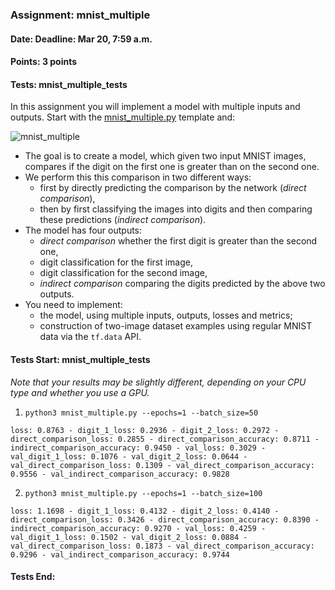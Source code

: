 ### Assignment: mnist_multiple
#### Date: Deadline: Mar 20, 7:59 a.m.
#### Points: 3 points
#### Tests: mnist_multiple_tests

In this assignment you will implement a model with multiple inputs and outputs.
Start with the [mnist_multiple.py](https://github.com/ufal/npfl114/tree/master/labs/04/mnist_multiple.py)
template and:

![mnist_multiple](//ufal.mff.cuni.cz/~straka/courses/npfl114/2223/tasks/figures/mnist_multiple.svgz)

- The goal is to create a model, which given two input MNIST images, compares if the
  digit on the first one is greater than on the second one.
- We perform this this comparison in two different ways:
  - first by directly predicting the comparison by the network (_direct comparison_),
  - then by first classifying the images into digits and then comparing these predictions (_indirect comparison_).
- The model has four outputs:
  - _direct comparison_ whether the first digit is greater than the second one,
  - digit classification for the first image,
  - digit classification for the second image,
  - _indirect comparison_ comparing the digits predicted by the above two outputs.
- You need to implement:
  - the model, using multiple inputs, outputs, losses and metrics;
  - construction of two-image dataset examples using regular MNIST data via the `tf.data` API.

#### Tests Start: mnist_multiple_tests
_Note that your results may be slightly different, depending on your CPU type and whether you use a GPU._
1. `python3 mnist_multiple.py --epochs=1 --batch_size=50`
```
loss: 0.8763 - digit_1_loss: 0.2936 - digit_2_loss: 0.2972 - direct_comparison_loss: 0.2855 - direct_comparison_accuracy: 0.8711 - indirect_comparison_accuracy: 0.9450 - val_loss: 0.3029 - val_digit_1_loss: 0.1076 - val_digit_2_loss: 0.0644 - val_direct_comparison_loss: 0.1309 - val_direct_comparison_accuracy: 0.9556 - val_indirect_comparison_accuracy: 0.9828
```
2. `python3 mnist_multiple.py --epochs=1 --batch_size=100`
```
loss: 1.1698 - digit_1_loss: 0.4132 - digit_2_loss: 0.4140 - direct_comparison_loss: 0.3426 - direct_comparison_accuracy: 0.8390 - indirect_comparison_accuracy: 0.9270 - val_loss: 0.4259 - val_digit_1_loss: 0.1502 - val_digit_2_loss: 0.0884 - val_direct_comparison_loss: 0.1873 - val_direct_comparison_accuracy: 0.9296 - val_indirect_comparison_accuracy: 0.9744
```
#### Tests End:
